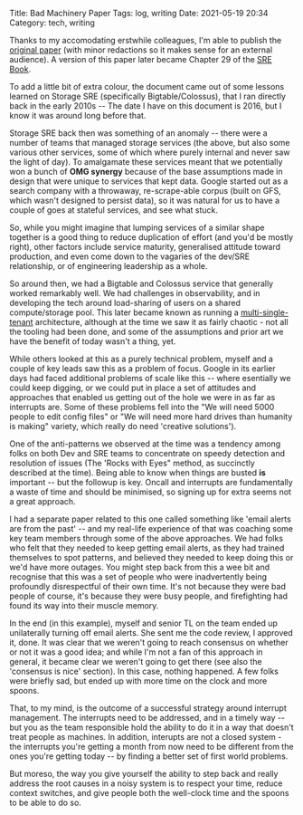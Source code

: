 Title: Bad Machinery Paper
Tags: log, writing
Date: 2021-05-19 20:34
Category: tech, writing
 
Thanks to my accomodating erstwhile colleagues, I'm able to publish the [original paper](/pages/bad-machinery.html) (with minor redactions so it makes sense for an external audience). A version of this paper later became Chapter 29 of the [SRE Book](https://sre.google/sre-book/table-of-contents/).

To add a little bit of extra colour, the document came out of some lessons learned on Storage SRE (specifically Bigtable/Colossus), that I ran directly back in the early 2010s -- The date I have on this document is 2016, but I know it was around long before that.

Storage SRE back then was something of an anomaly -- there were a number of teams that managed storage services (the above, but also some various other services, some of which where purely internal and never saw the light of day). To amalgamate these services meant that we potentially won a bunch of **OMG synergy** because of the base assumptions made in design that were unique to services that kept data. Google started out as a search company with a throwaway, re-scrape-able corpus (built on GFS, which wasn't designed to persist data), so it was natural for us to have a couple of goes at stateful services, and see what stuck. 

So, while you might imagine that lumping services of a similar shape together is a good thing to reduce duplication of effort (and you'd be mostly right), other factors include service maturity, generalised attitude toward production, and even come down to the vagaries of the dev/SRE relationship, or of engineering leadership as a whole.

So around then, we had a Bigtable and Colossus service that generally worked remarkably well. We had challenges in observability, and in developing the tech around load-sharing of users on a shared compute/storage pool. This later became known as running a [multi-single-tenant](https://www.oreilly.com/content/multi-single-tenant-architectures-in-cloud/) architecture, although at the time we saw it as fairly chaotic - not all the tooling had been done, and some of the assumptions and prior art we have the benefit of today wasn't a thing, yet.

While others looked at this as a purely technical problem, myself and a couple of key leads saw this as a problem of focus. Google in its earlier days had faced additional problems of scale like this -- where esentially we could keep digging, or we could put in place a set of attitudes and approaches that enabled us getting out of the hole we were in as far as interrupts are. Some of these problems fell into the "We will need 5000 people to edit config files" or "We will need more hard drives than humanity is making" variety, which really do need 'creative solutions').

One of the anti-patterns we observed at the time was a tendency among folks on both Dev and SRE teams to concentrate on speedy detection and resolution of issues (The 'Rocks with Eyes" method, as succinctly described at the time). Being able to know when things are busted **is** important -- but the followup is key. Oncall and interrupts are fundamentally a waste of time and should be minimised, so signing up for extra seems not a great approach.

I had a separate paper related to this one called something like 'email alerts are from the past' -- and my real-life experience of that was coaching some key team members through some of the above approaches. We had folks who felt that they needed to keep getting email alerts, as they had trained themselves to spot patterns, and believed they needed to keep doing this or we'd have more outages. You might step back from this a wee bit and recognise that this was a set of people who were inadvertently being profoundly disrespectful of their own time. It's not because they were bad people of course, it's because they were busy people, and firefighting had found its way into their muscle memory.

In the end (in this example), myself and senior TL on the team ended up unilaterally turning off email alerts. She sent me the code review, I approved it, done. It was clear that we weren't going to reach consensus on whether or not it was a good idea; and while I'm not a fan of this approach in general, it became clear we weren't going to get there (see also the 'consensus is nice' section). In this case, nothing happened. A few folks were briefly sad, but ended up with more time on the clock and more spoons.

That, to my mind, is the outcome of a successful strategy around interrupt management. The interrupts need to be addressed, and in a timely way -- but you as the team responsible hold the ability to do it in a way that doesn't treat people as machines. In addition, interupts are not a closed system - the interrupts you're getting a month from now need to be different from the ones you're getting today -- by finding a better set of first world problems. 

But moreso, the way you give yourself the ability to step back and really address the root causes in a noisy system is to respect your time, reduce context switches, and give people both the well-clock time and the spoons to be able to do so.
